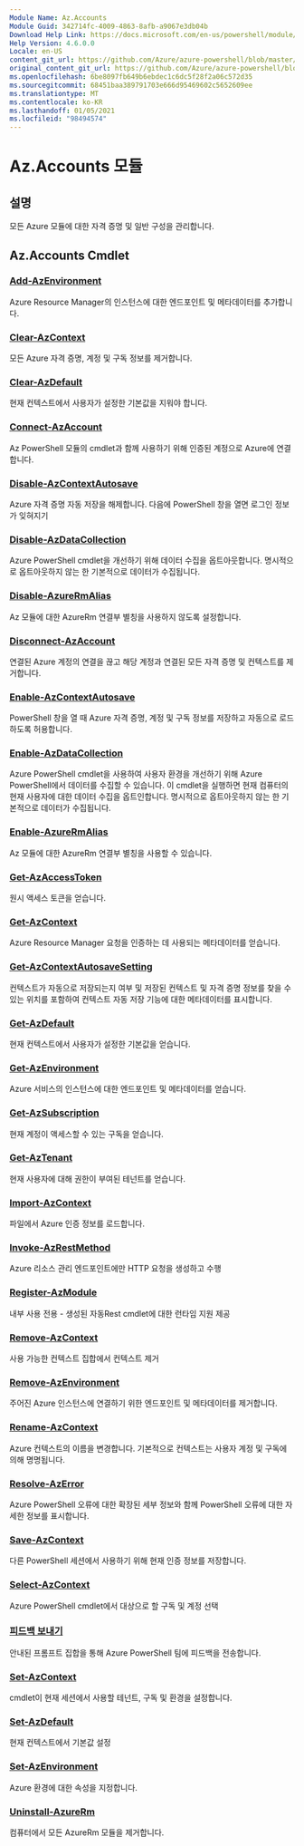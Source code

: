 ```yaml
---
Module Name: Az.Accounts
Module Guid: 342714fc-4009-4863-8afb-a9067e3db04b
Download Help Link: https://docs.microsoft.com/en-us/powershell/module/az.accounts
Help Version: 4.6.0.0
Locale: en-US
content_git_url: https://github.com/Azure/azure-powershell/blob/master/src/Accounts/Accounts/help/Az.Accounts.md
original_content_git_url: https://github.com/Azure/azure-powershell/blob/master/src/Accounts/Accounts/help/Az.Accounts.md
ms.openlocfilehash: 6be8097fb649b6ebdec1c6dc5f28f2a06c572d35
ms.sourcegitcommit: 68451baa389791703e666d95469602c5652609ee
ms.translationtype: MT
ms.contentlocale: ko-KR
ms.lasthandoff: 01/05/2021
ms.locfileid: "98494574"
---
```

# Az.Accounts 모듈
## 설명
모든 Azure 모듈에 대한 자격 증명 및 일반 구성을 관리합니다.

## Az.Accounts Cmdlet
### [Add-AzEnvironment](Add-AzEnvironment.md)
Azure Resource Manager의 인스턴스에 대한 엔드포인트 및 메타데이터를 추가합니다.

### [Clear-AzContext](Clear-AzContext.md)
모든 Azure 자격 증명, 계정 및 구독 정보를 제거합니다.

### [Clear-AzDefault](Clear-AzDefault.md)
현재 컨텍스트에서 사용자가 설정한 기본값을 지워야 합니다.

### [Connect-AzAccount](Connect-AzAccount.md)
Az PowerShell 모듈의 cmdlet과 함께 사용하기 위해 인증된 계정으로 Azure에 연결합니다.

### [Disable-AzContextAutosave](Disable-AzContextAutosave.md)
Azure 자격 증명 자동 저장을 해제합니다.  다음에 PowerShell 창을 열면 로그인 정보가 잊혀지기

### [Disable-AzDataCollection](Disable-AzDataCollection.md)
Azure PowerShell cmdlet을 개선하기 위해 데이터 수집을 옵트아웃합니다. 명시적으로 옵트아웃하지 않는 한 기본적으로 데이터가 수집됩니다.

### [Disable-AzureRmAlias](Disable-AzureRmAlias.md)
Az 모듈에 대한 AzureRm 연결부 별칭을 사용하지 않도록 설정합니다.

### [Disconnect-AzAccount](Disconnect-AzAccount.md)
연결된 Azure 계정의 연결을 끊고 해당 계정과 연결된 모든 자격 증명 및 컨텍스트를 제거합니다.

### [Enable-AzContextAutosave](Enable-AzContextAutosave.md)
PowerShell 창을 열 때 Azure 자격 증명, 계정 및 구독 정보를 저장하고 자동으로 로드하도록 허용합니다. 

### [Enable-AzDataCollection](Enable-AzDataCollection.md)
Azure PowerShell cmdlet을 사용하여 사용자 환경을 개선하기 위해 Azure PowerShell에서 데이터를 수집할 수 있습니다. 이 cmdlet을 실행하면 현재 컴퓨터의 현재 사용자에 대한 데이터 수집을 옵트인합니다. 명시적으로 옵트아웃하지 않는 한 기본적으로 데이터가 수집됩니다.

### [Enable-AzureRmAlias](Enable-AzureRmAlias.md)
Az 모듈에 대한 AzureRm 연결부 별칭을 사용할 수 있습니다.

### [Get-AzAccessToken](Get-AzAccessToken.md)
원시 액세스 토큰을 얻습니다.

### [Get-AzContext](Get-AzContext.md)
Azure Resource Manager 요청을 인증하는 데 사용되는 메타데이터를 얻습니다.

### [Get-AzContextAutosaveSetting](Get-AzContextAutosaveSetting.md)
컨텍스트가 자동으로 저장되는지 여부 및 저장된 컨텍스트 및 자격 증명 정보를 찾을 수 있는 위치를 포함하여 컨텍스트 자동 저장 기능에 대한 메타데이터를 표시합니다.

### [Get-AzDefault](Get-AzDefault.md)
현재 컨텍스트에서 사용자가 설정한 기본값을 얻습니다.

### [Get-AzEnvironment](Get-AzEnvironment.md)
Azure 서비스의 인스턴스에 대한 엔드포인트 및 메타데이터를 얻습니다.

### [Get-AzSubscription](Get-AzSubscription.md)
현재 계정이 액세스할 수 있는 구독을 얻습니다.

### [Get-AzTenant](Get-AzTenant.md)
현재 사용자에 대해 권한이 부여된 테넌트를 얻습니다.

### [Import-AzContext](Import-AzContext.md)
파일에서 Azure 인증 정보를 로드합니다.

### [Invoke-AzRestMethod](Invoke-AzRestMethod.md)
Azure 리소스 관리 엔드포인트에만 HTTP 요청을 생성하고 수행

### [Register-AzModule](Register-AzModule.md)
내부 사용 전용 - 생성된 자동Rest cmdlet에 대한 런타임 지원 제공

### [Remove-AzContext](Remove-AzContext.md)
사용 가능한 컨텍스트 집합에서 컨텍스트 제거

### [Remove-AzEnvironment](Remove-AzEnvironment.md)
주어진 Azure 인스턴스에 연결하기 위한 엔드포인트 및 메타데이터를 제거합니다.

### [Rename-AzContext](Rename-AzContext.md)
Azure 컨텍스트의 이름을 변경합니다.  기본적으로 컨텍스트는 사용자 계정 및 구독에 의해 명명됩니다.

### [Resolve-AzError](Resolve-AzError.md)
Azure PowerShell 오류에 대한 확장된 세부 정보와 함께 PowerShell 오류에 대한 자세한 정보를 표시합니다.

### [Save-AzContext](Save-AzContext.md)
다른 PowerShell 세션에서 사용하기 위해 현재 인증 정보를 저장합니다.

### [Select-AzContext](Select-AzContext.md)
Azure PowerShell cmdlet에서 대상으로 할 구독 및 계정 선택

### [피드백 보내기](Send-Feedback.md)
안내된 프롬프트 집합을 통해 Azure PowerShell 팀에 피드백을 전송합니다.

### [Set-AzContext](Set-AzContext.md)
cmdlet이 현재 세션에서 사용할 테넌트, 구독 및 환경을 설정합니다.

### [Set-AzDefault](Set-AzDefault.md)
현재 컨텍스트에서 기본값 설정

### [Set-AzEnvironment](Set-AzEnvironment.md)
Azure 환경에 대한 속성을 지정합니다.

### [Uninstall-AzureRm](Uninstall-AzureRm.md)
컴퓨터에서 모든 AzureRm 모듈을 제거합니다.

